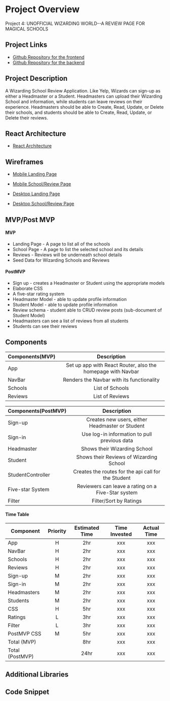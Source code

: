 # Project Overview

Project 4: UNOFFICIAL WIZARDING WORLD--A REVIEW PAGE FOR MAGICAL SCHOOLS

## Project Links

- [Github Repository for the frontend](https://github.com/ProJaymmer/wizarding-client)
- [Github Repository for the backend](https://github.com/ProJaymmer/wizarding-api)

## Project Description

A Wizarding School Review Application. Like Yelp, Wizards can sign-up as either a Headmaster or a Student. Headmasters can upload their Wizarding School and information, while students can leave reviews on their experience. Headmasters should be able to Create, Read, Update, or Delete their schools, and students should be able to Create, Read, Update, or Delete their reviews.

## React Architecture

- [React Architecture]()

## Wireframes

- [Mobile Landing Page](https://res.cloudinary.com/projaymmer/image/upload/v1639694577/7B9D2991-C318-4965-A207-D581AD91B60E_1_105_c_twxcv5.jpg)

- [Mobile School/Review Page](https://res.cloudinary.com/projaymmer/image/upload/v1639694583/DA18BCF4-2EFD-4528-A181-9C71162E73B5_1_105_c_lkgodg.jpg)

- [Desktop Landing Page](https://res.cloudinary.com/projaymmer/image/upload/v1639694591/0ED258EA-29E0-49C5-BD45-009715C16C09_1_105_c_gxa3ql.jpg)

- [Desktop School/Review Page](https://res.cloudinary.com/projaymmer/image/upload/v1639694596/7BD926D1-D9C8-4F3C-9B1F-9F83F4D50967_1_105_c_blkokw.jpg)

## MVP/Post MVP

#### MVP

- Landing Page - A page to list all of the schools
- School Page - A page to list the selected school and its details
- Reviews - Reviews will be underneath school details
- Seed Data for Wizarding Schools and Reviews

#### PostMVP

- Sign up - creates a Headmaster or Student using the appropriate models
- Elaborate CSS
- A five-star rating system
- Headmaster Model - able to update profile information
- Student Model - able to update profile information
- Review schema - student able to CRUD review posts (sub-document of Student Model)
- Headmasters can see a list of reviews from all students
- Students can see their reviews

## Components

| Components(MVP) |                         Description                         |
| --------------- | :---------------------------------------------------------: |
| App             | Set up app with React Router, also the homepage with Navbar |
| NavBar          |          Renders the Navbar with its functionality          |
| Schools         |                       List of Schools                       |
| Reviews         |                       List of Reviews                       |

| Components(PostMVP) |                     Description                     |
| ------------------- | :-------------------------------------------------: |
| Sign-up             |   Creates new users, either Headmaster or Student   |
| Sign-in             |    Use log-in information to pull previous data     |
| Headmaster          |            Shows their Wizarding School             |
| Student             |       Shows their Reviews of Wizarding School       |
| StudentController   | Creates the routes for the api call for the Student |
| Five-star System    | Reviewers can leave a rating on a Five-Star system  |
| Filter              |               Filter/Sort by Ratings                |

#### Time Table

| Component       | Priority | Estimated Time | Time Invested | Actual Time |
| --------------- | :------: | :------------: | :-----------: | :---------: |
| App             |    H     |      2hr       |      xxx      |     xxx     |
| NavBar          |    H     |      2hr       |      xxx      |     xxx     |
| Schools         |    H     |      2hr       |      xxx      |     xxx     |
| Reviews         |    H     |      2hr       |      xxx      |     xxx     |
| Sign-up         |    M     |      2hr       |      xxx      |     xxx     |
| Sign-in         |    M     |      2hr       |      xxx      |     xxx     |
| Headmasters     |    M     |      2hr       |      xxx      |     xxx     |
| Students        |    M     |      2hr       |      xxx      |     xxx     |
| CSS             |    H     |      5hr       |      xxx      |     xxx     |
| Ratings         |    L     |      3hr       |      xxx      |     xxx     |
| Filter          |    L     |      3hr       |      xxx      |     xxx     |
| PostMVP CSS     |    M     |      5hr       |      xxx      |     xxx     |
| Total (MVP)     |          |      8hr       |      xxx      |     xxx     |
| Total (PostMVP) |          |      24hr      |      xxx      |     xxx     |

## Additional Libraries

## Code Snippet

```

```
